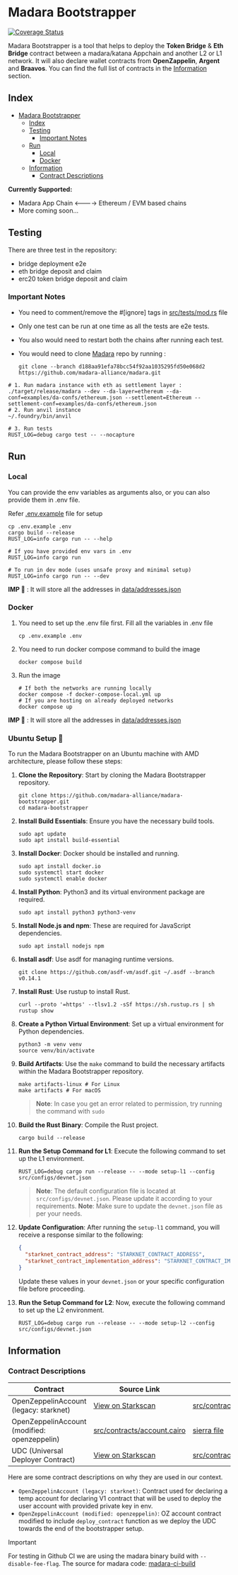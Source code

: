 # Madara Bootstrapper

[![Coverage Status](https://coveralls.io/repos/github/madara-alliance/madara-bootstrapper/badge.svg?branch=main)](https://coveralls.io/github/madara-alliance/madara-bootstrapper?branch=main)

Madara Bootstrapper is a tool that helps to deploy the **Token Bridge** & **Eth Bridge** contract
between a madara/katana Appchain and another L2 or L1 network. It will also declare wallet
contracts from **OpenZappelin**, **Argent** and **Braavos**. You can find the full list of contracts
in the [Information](#information) section.

## Index

- [Madara Bootstrapper](#madara-bootstrapper)
  - [Index](#index)
  - [Testing](#testing)
    - [Important Notes](#important-notes)
  - [Run](#run)
    - [Local](#local)
    - [Docker](#docker)
  - [Information](#information)
    - [Contract Descriptions](#contract-descriptions)

**Currently Supported:**

- Madara App Chain <----> Ethereum / EVM based chains
- More coming soon...

## Testing

There are three test in the repository:

- bridge deployment e2e
- eth bridge deposit and claim
- erc20 token bridge deposit and claim

### Important Notes

- You need to comment/remove the #[ignore] tags in [src/tests/mod.rs](src/tests/mod.rs) file
- Only one test can be run at one time as all the tests are e2e tests.
- You also would need to restart both the chains after running each test.
- You would need to clone [Madara](https://github.com/madara-alliance/madara.git) repo by running :

  ```shell
  git clone --branch d188aa91efa78bcc54f92aa1035295fd50e068d2 https://github.com/madara-alliance/madara.git
  ```

```shell
# 1. Run madara instance with eth as settlement layer :
./target/release/madara --dev --da-layer=ethereum --da-conf=examples/da-confs/ethereum.json --settlement=Ethereum --settlement-conf=examples/da-confs/ethereum.json
# 2. Run anvil instance
~/.foundry/bin/anvil

# 3. Run tests
RUST_LOG=debug cargo test -- --nocapture
```

## Run

### Local

You can provide the env variables as arguments also, or you can also provide them in .env file.

Refer [.env.example](.env.example) file for setup

```shell
cp .env.example .env
cargo build --release
RUST_LOG=info cargo run -- --help

# If you have provided env vars in .env
RUST_LOG=info cargo run

# To run in dev mode (uses unsafe proxy and minimal setup)
RUST_LOG=info cargo run -- --dev
```

**IMP 🚨** : It will store all the addresses in [data/addresses.json](data/addresses.json)

### Docker

1. You need to set up the .env file first. Fill all the variables in .env file

   ```shell
   cp .env.example .env
   ```

2. You need to run docker compose command to build the image

   ```shell
   docker compose build
   ```

3. Run the image

   ```shell
   # If both the networks are running locally
   docker compose -f docker-compose-local.yml up
   # If you are hosting on already deployed networks
   docker compose up
   ```

**IMP 🚨** : It will store all the addresses in [data/addresses.json](data/addresses.json)

### Ubuntu Setup 🐧

To run the Madara Bootstrapper on an Ubuntu machine with AMD architecture, please follow these steps:

1. **Clone the Repository**: Start by cloning the Madara Bootstrapper repository.

   ```shell
   git clone https://github.com/madara-alliance/madara-bootstrapper.git
   cd madara-bootstrapper
   ```

2. **Install Build Essentials**: Ensure you have the necessary build tools.

   ```shell
   sudo apt update
   sudo apt install build-essential
   ```

3. **Install Docker**: Docker should be installed and running.

   ```shell
   sudo apt install docker.io
   sudo systemctl start docker
   sudo systemctl enable docker
   ```

4. **Install Python**: Python3 and its virtual environment package are required.

   ```shell
   sudo apt install python3 python3-venv
   ```

5. **Install Node.js and npm**: These are required for JavaScript dependencies.

   ```shell
   sudo apt install nodejs npm
   ```

6. **Install asdf**: Use asdf for managing runtime versions.

   ```shell
   git clone https://github.com/asdf-vm/asdf.git ~/.asdf --branch v0.14.1
   ```

7. **Install Rust**: Use rustup to install Rust.

   ```shell
   curl --proto '=https' --tlsv1.2 -sSf https://sh.rustup.rs | sh
   rustup show
   ```

8. **Create a Python Virtual Environment**: Set up a virtual environment for Python dependencies.

   ```shell
   python3 -m venv venv
   source venv/bin/activate
   ```

9. **Build Artifacts**: Use the `make` command to build the necessary artifacts within the Madara Bootstrapper repository.

   ```shell
   make artifacts-linux # For Linux
   make artifacts # For macOS
   ```

   > **Note**: In case you get an error related to permission, try running the command with `sudo`

10. **Build the Rust Binary**: Compile the Rust project.

    ```shell
    cargo build --release
    ```

11. **Run the Setup Command for L1**: Execute the following command to set up the L1 environment.

    ```shell
    RUST_LOG=debug cargo run --release -- --mode setup-l1 --config src/configs/devnet.json
    ```

    > **Note**: The default configuration file is located at `src/configs/devnet.json`. Please update it according to your requirements.
    > **Note**: Make sure to update the `devnet.json` file as per your needs.

12. **Update Configuration**: After running the `setup-l1` command, you will receive a response similar to the following:

    ```json
    {
      "starknet_contract_address": "STARKNET_CONTRACT_ADDRESS",
      "starknet_contract_implementation_address": "STARKNET_CONTRACT_IMPLEMENTATION_ADDRESS"
    }
    ```

    Update these values in your `devnet.json` or your specific configuration file before proceeding.

13. **Run the Setup Command for L2**: Now, execute the following command to set up the L2 environment.

    ```shell
    RUST_LOG=debug cargo run --release -- --mode setup-l2 --config src/configs/devnet.json
    ```

## Information

### Contract Descriptions

| Contract | Source Link | Local Path |
| --- | --- | --- |
| OpenZeppelinAccount (legacy: starknet) | [View on Starkscan][oz-account] | [src/contracts/OpenZeppelinAccount.json](./src/contracts/OpenZeppelinAccount.json) |
| OpenZeppelinAccount (modified: openzeppelin) | [src/contracts/account.cairo](src/contracts/account.cairo) | [sierra file][oz-cairo-one] |
| UDC (Universal Deployer Contract) | [View on Starkscan][udc-link] | [src/contracts/udc.json](./src/contracts/udc.json) |

[oz-account]: https://sepolia.starkscan.co/class/0x05c478ee27f2112411f86f207605b2e2c58cdb647bac0df27f660ef2252359c6
[oz-cairo-one]: ./src/contracts/OpenZeppelinAccountCairoOne.sierra.json
[udc-link]: https://sepolia.starkscan.co/class/0x07b3e05f48f0c69e4a65ce5e076a66271a527aff2c34ce1083ec6e1526997a69

Here are some contract descriptions on why they are used in our context.

- `OpenZeppelinAccount (legacy: starknet)`: Contract used for declaring a temp account for declaring V1
  contract that will be used to deploy the user account with provided private key in env.
- `OpenZeppelinAccount (modified: openzeppelin)`: OZ account contract modified to include `deploy_contract`
  function as we deploy the UDC towards the end of the bootstrapper setup.

> [!IMPORTANT]
> For testing in Github CI we are using the madara binary build with `--disable-fee-flag`.
> The source for madara code: [madara-ci-build][madara-source]

[madara-source]: https://github.com/karnotxyz/madara/tree/madara-ci-build
